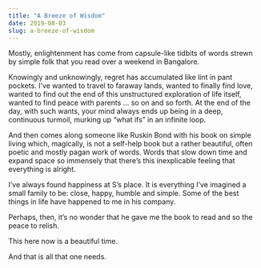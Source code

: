 ```yaml
---
title: "A Breeze of Wisdom"
date: 2019-08-03
slug: a-breeze-of-wisdom
---
```

Mostly, enlightenment has come from capsule-like tidbits of words strewn by simple folk that you read over a weekend in Bangalore.

Knowingly and unknowingly, regret has accumulated like lint in pant pockets. I’ve wanted to travel to faraway lands, wanted to finally find love, wanted to find out the end of this unstructured exploration of life itself, wanted to find peace with parents … so on and so forth. At the end of the day, with such wants, your mind always ends up being in a deep, continuous turmoil, murking up “what ifs” in an infinite loop.

And then comes along someone like Ruskin Bond with his book on simple living which, magically, is not a self-help book but a rather beautiful, often poetic and mostly pagan work of words. Words that slow down time and expand space so immensely that there’s this inexplicable feeling that everything is alright.

I’ve always found happiness at S’s place. It is everything I’ve imagined a small family to be: close, happy, humble and simple. Some of the best things in life have happened to me in his company.

Perhaps, then, it’s no wonder that he gave me the book to read and so the peace to relish.

This here now is a beautiful time.

And that is all that one needs.